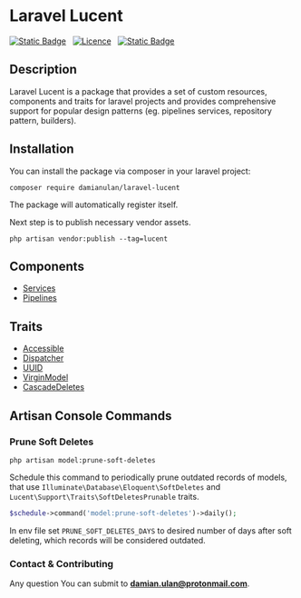 # Laravel Lucent

[![Static Badge](https://img.shields.io/badge/made_with-Laravel-red?style=for-the-badge)](https://laravel.com/docs/11.x/releases) &nbsp; [![Licence](https://img.shields.io/github/license/Ileriayo/markdown-badges?style=for-the-badge)](./LICENSE) &nbsp; [![Static Badge](https://img.shields.io/badge/maintainer-damianulan-blue?style=for-the-badge)](https://damianulan.me)

## Description

Laravel Lucent is a package that provides a set of custom resources, components and traits for laravel projects and provides comprehensive support for popular design patterns (eg. pipelines services, repository pattern, builders).

## Installation

You can install the package via composer in your laravel project:

```
composer require damianulan/laravel-lucent
```

The package will automatically register itself.

Next step is to publish necessary vendor assets.

```
php artisan vendor:publish --tag=lucent
```

## Components

- [Services](docs/SERVICES.md)
- [Pipelines](docs/PIPELINES.md)

## Traits

- [Accessible](docs/TRAITS.md#accessible)
- [Dispatcher](docs/TRAITS.md#dispatcher)
- [UUID](docs/TRAITS.md#uuid)
- [VirginModel](docs/TRAITS.md#virginmodel)
- [CascadeDeletes](docs/TRAITS.md#cascadedeletes)

## Artisan Console Commands

### Prune Soft Deletes
```
php artisan model:prune-soft-deletes
```
Schedule this command to periodically prune outdated records of models, that use `Illuminate\Database\Eloquent\SoftDeletes` and `Lucent\Support\Traits\SoftDeletesPrunable` traits.
```php
$schedule->command('model:prune-soft-deletes')->daily();
```
In env file set `PRUNE_SOFT_DELETES_DAYS` to desired number of days after soft deleting, which records will be considered outdated.


### Contact & Contributing

Any question You can submit to **damian.ulan@protonmail.com**.
